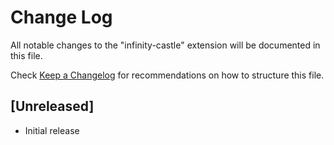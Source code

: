 # Change Log

All notable changes to the "infinity-castle" extension will be documented in this file.

Check [Keep a Changelog](http://keepachangelog.com/) for recommendations on how to structure this file.

## [Unreleased]

- Initial release
